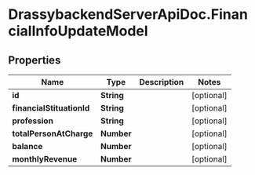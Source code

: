 # DrassybackendServerApiDoc.FinancialInfoUpdateModel

## Properties

Name | Type | Description | Notes
------------ | ------------- | ------------- | -------------
**id** | **String** |  | [optional] 
**financialStituationId** | **String** |  | [optional] 
**profession** | **String** |  | [optional] 
**totalPersonAtCharge** | **Number** |  | [optional] 
**balance** | **Number** |  | [optional] 
**monthlyRevenue** | **Number** |  | [optional] 


